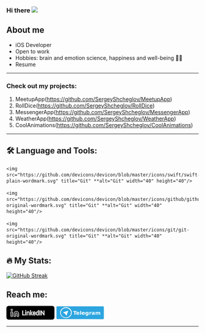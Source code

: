 ### Hi there <img src="https://media.giphy.com/media/hvRJCLFzcasrR4ia7z/giphy.gif" width="30px"/>


## About me

- iOS Developer
- Open to work
- Hobbies: brain and emotion science, happiness and well-being :lotus_position_man:	
- Resume

---

### Check out my projects:
1. MeetupApp(https://github.com/SergeyShcheglov/MeetupApp)
2. RollDice(https://github.com/SergeyShcheglov/RollDice)
3. MessengerApp(https://github.com/SergeyShcheglov/MessengerApp)
4. WeatherApp(https://github.com/SergeyShcheglov/WeatherApp)
5. CoolAnimations(https://github.com/SergeyShcheglov/CoolAnimations)

---
## :hammer_and_wrench: Language and Tools:
<div> 
  
    <img src="https://github.com/devicons/devicon/blob/master/icons/swift/swift-plain-wordmark.svg" title="Git" **alt="Git" width="40" height="40"/>

    <img src="https://github.com/devicons/devicon/blob/master/icons/github/github-original-wordmark.svg" title="Git" **alt="Git" width="40" height="40"/>

    <img src="https://github.com/devicons/devicon/blob/master/icons/git/git-original-wordmark.svg" title="Git" **alt="Git" width="40" height="40"/>

 </div>

## :fire: My Stats:
[![GitHub Streak](http://github-readme-streak-stats.herokuapp.com?user=SergeyShcheglov&theme=dark&hide_border=true&date_format=j%20M%5B%20Y%5D)](https://git.io/streak-stats)


## Reach me:
[![Linkedin](https://raw.githubusercontent.com/SergeyShcheglov/SergeyShcheglov/main/assets/linkedIn.png)](https://www.linkedin.com/in/sergey-shcheglov/) 
<a href = "https://t.me/shcheglov1" > <img src="https://raw.githubusercontent.com/SergeyShcheglov/SergeyShcheglov/main/assets/telegramLogo.png" width="126" height="36" /> </a>


---
<img src="https://komarev.com/ghpvc/?username=SergeyShcheglov&style=flat-square&color=blue" alt=""/>

<!--
Here are some ideas to get you started:

- 🔭 I’m currently working on ...
- 🌱 I’m currently learning ...
- 👯 I’m looking to collaborate on ...
- 🤔 I’m looking for help with ...
- 💬 Ask me about ...
- 📫 How to reach me: ...
- 😄 Pronouns: ...
- ⚡ Fun fact: ...
-->
